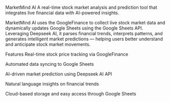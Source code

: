 MarketMind AI
A real-time stock market analysis and prediction tool that integrates live financial data with AI-powered insights.

MarketMind AI uses the GoogleFinance to collect live stock market data and dynamically updates Google Sheets using the Google Sheets API. Leveraging Deepseek AI, it parses financial trends, interprets patterns, and generates intelligent market predictions — helping users better understand and anticipate stock market movements.

Features
Real-time stock price tracking via GoogleFinance

Automated data syncing to Google Sheets

AI-driven market prediction using Deepseek AI API

Natural language insights on financial trends

Cloud-based storage and easy access through Google Sheets
